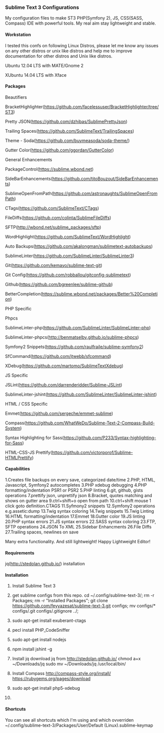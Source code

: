 ### Sublime Text 3 Configurations

My configuration files to make ST3 PHP(Symfony 2), JS, CSS(SASS, Compass) IDE with powerful tools. My real aim stay lightweight and stable.

#### Workstation

I tested this confs on following Linux Distros, please let me know any issues on any other distros or unix like distros and help me to improve documentation for other distros and Unix like distros. 

Ubuntu 12.04 LTS with MATE/Gnome 2

XUbuntu 14.04 LTS with Xface

#### Packages

  Beautifiers

  BracketHighlighter(https://github.com/facelessuser/BracketHighlighter/tree/ST3)

  Pretty JSON(https://github.com/dzhibas/SublimePrettyJson)

  Trailing Spaces(https://github.com/SublimeText/TrailingSpaces)

  Theme - Soda(https://github.com/buymeasoda/soda-theme/)

  Gutter Color(https://github.com/ggordan/GutterColor)


  General Enhancements

  PackageControl(https://sublime.wbond.net)

  SideBarEnhancements(https://github.com/titoBouzout/SideBarEnhancements)

  SublimeOpenFromPath(https://github.com/astronaughts/SublimeOpenFromPath)

  CTags(https://github.com/SublimeText/CTags)

  FileDiffs(https://github.com/colinta/SublimeFileDiffs)

  SFTP(http://wbond.net/sublime_packages/sftp)

  WordHighlight(https://github.com/SublimeText/WordHighlight)

  Auto Backups(https://github.com/akalongman/sublimetext-autobackups)

  SublimeLinter(https://github.com/SublimeLinter/SublimeLinter3)

  Git(https://github.com/kemayo/sublime-text-git)

  Git Config(https://github.com/robballou/gitconfig-sublimetext)

  Github(https://github.com/bgreenlee/sublime-github)

  BetterCompletion(https://sublime.wbond.net/packages/Better%20Completion)
  

  PHP Specific
  
  Phpcs

  SublimeLinter-php(https://github.com/SublimeLinter/SublimeLinter-php)

  SublimeLinter-phpcs(http://benmatselby.github.io/sublime-phpcs)

  Symfony2 Snippets(https://github.com/raulfraile/sublime-symfony2)

  SfCommand(https://github.com/jtwebb/sfcommand)

  XDebug(https://github.com/martomo/SublimeTextXdebug)

  JS Specific

  JSLint(https://github.com/darrenderidder/Sublime-JSLint)

  SublimeLinter-jshint(https://github.com/SublimeLinter/SublimeLinter-jshint)


  HTML / CSS Specific

  Emmet(https://github.com/sergeche/emmet-sublime)

  Compass(https://github.com/WhatWeDo/Sublime-Text-2-Compass-Build-System)

  Syntax Highlighting for Sass(https://github.com/P233/Syntax-highlighting-for-Sass)

  HTML-CSS-JS Prettify(https://github.com/victorporof/Sublime-HTMLPrettify)



#### Capabilities

1.Creates file backups on every save, categorized date/time
2.PHP, HTML, Javascript, Symfony2 autocompletes
3.PHP xdebug debugging
4.PHP formatting/indentation PSR1 or PSR2
5.PHP linting
6.git, github, gists operations
7.prettify json, unprettify json
8.Bracket, quotes matching and shows on gutter area
9.ctrl+shift+o open from path
10.ctrl+shift mouse 1 click  goto definition.CTAGS
11.Syfmony2 snippets
12.Symfony2 operations e.g.assetic:dump
13.Twig syntax coloring
14.Twig snippets
15.Twig Linting
16.HTML formatting/indentation
17.Emmet
18.Gutter color
19.JS linting
20.PHP syntax errors
21.JS syntax errors
22.SASS syntax coloring
23.FTP, SFTP operations
24.JSON To XML
25.Sidebar Enhancments
26.File Diffs
27.Trailing spaces, newlines on save

Many extra functionality.
And still lightweight!   Happy Lightweight Editor!

#### Requirements
jq(http://stedolan.github.io/) installation
#### Installation
1. Install Sublime Text 3
2. get sublime configs from this repo.
cd  ~/.config/sublime-text-3/;
rm -r Packages;
rm -r "Installed Packages";
git clone https://github.com/feyyazesat/sublime-text-3.git configs;
mv configs/* configs/.git configs/.gitignore ../;
3. sudo apt-get install exuberant-ctags
5. pecl install PHP_CodeSniffer
4. sudo apt-get install nodejs
6. npm install jshint -g

7. Install jq
download jq from http://stedolan.github.io/
chmod a+x ~/Downloads/jq
sudo mv ~/Downloads/jq /usr/local/bin/
8. Install Compass http://compass-style.org/install/ https://rubygems.org/pages/download
9. sudo apt-get install php5-xdebug
10. 
#### Shortcuts
You can see all shortcuts which I'm using and which ovverriden 
~/.config/sublime-text-3/Packages/User/Default (Linux).sublime-keymap
